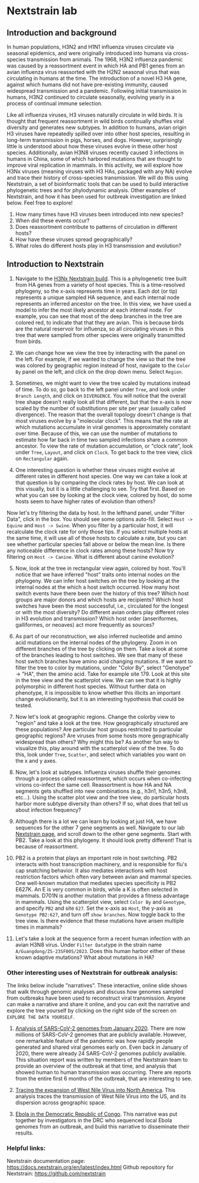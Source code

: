 # Nextstrain lab

## Introduction and background
In human populations, H3N2 and H1N1 influenza viruses circulate via seasonal epidemics, and were originally introduced into humans via cross-species transmission from animals. The 1968, H3N2 influenza pandemic was caused by a reassortment event in which HA and PB1 genes from an avian influenza virus reassorted with the H2N2 seasonal virus that was circulating in humans at the time. The introduction of a novel H3 HA gene, against which humans did not have pre-existing immunity, caused widespread transmission and a pandemic. Following initial transmission in humans, H3N2 continued to circulate seasonally, evolving yearly in a process of continual immune selection. 

Like all influenza viruses, H3 viruses naturally circulate in wild birds. It is thought that frequent reassortment in wild birds continually shuffles viral diversity and generates new subtypes. In addition to humans, avian origin H3 viruses have repeatedly spilled over into other host species, resulting in long-term transmission in pigs, horses, and dogs. However, surprisingly little is understood about how these viruses evolve in these other host species. Additionally, avian H3N8 viruses recently caused 3 infections in humans in China, some of which harbored mutations that are thought to improve viral replication in mammals. In this activity, we will explore how H3Nx viruses (meaning viruses with H3 HAs, packaged with any NA) evolve and trace their history of cross-species transmission. We will do this using Nextstrain, a set of bioinformatic tools that can be used to build interactive phylogenetic trees and for phylodynamic analysis. Other examples of Nextstrain, and how it has been used for outbreak investigation are linked below. Feel free to explore! 


1. How many times have H3 viruses been introduced into new species? 
2. When did these events occur? 
3. Does reassortment contribute to patterns of circulation in different hosts? 
4. How have these viruses spread geographically? 
5. What roles do different hosts play in H3 transmission and evolution? 


## Introduction to Nextstrain

1. Navigate to the [H3Nx Nextstrain build](https://nextstrain.org/groups/moncla-lab/non-human-h3?c=host). This is a phylogenetic tree built from HA genes from a variety of host species. This is a time-resolved phylogeny, so the x-axis represents time in years. Each dot (or tip) represents a unique sampled HA sequence, and each internal node represents an inferred ancestor on the tree. In this view, we have used a model to infer the most likely ancestor at each internal node. For example, you can see that most of the deep branches in the tree are colored red, to indicate that that they are avian. This is because birds are the natural reservoir for influenza, so all circulating viruses in this tree that were sampled from other species were originally transmitted from birds. 

2. We can change how we view the tree by interacting with the panel on the left. For example, if we wanted to change the view so that the tree was colored by geographic region instead of host, navigate to the `Color By` panel on the left, and click on the drop down menu. Select `Region`.   

3. Sometimes, we might want to view the tree scaled by mutations instead of time. To do so, go back to the left panel under `Tree`, and look under `Branch Length`, and click on `DIVERGENCE`. You will notice that the overall tree shape doesn't really look all that different, but that the x-axis is now scaled by the number of substitutions per site per year (usually called divergence). The reason that the overall topology doesn't change is that most viruses evolve by a "molecular clock". This means that the rate at which mutations accumulate in viral genomes is approximately constant over time. Because of this, we can use the number of mutations to estimate how far back in time two sampled infections share a common ancestor. To view the rate of mutation accumulation, or "clock rate", look under `Tree`, `Layout`, and click on `Clock`. To get back to the tree view, click on `Rectangular` again. 

4. One interesting question is whether these viruses might evolve at different rates in different host species. One way we can take a look at that question is by comparing the clock rates by host. We can look at this visually, but it is a little challenging to see. Try that first. Based on what you can see by looking at the clock view, colored by host, do some hosts seem to have higher rates of evolution than others? 

Now let's try filtering the data by host. In the lefthand panel, under "Filter Data", click in the box. You should see some options auto-fill. Select `Host -> Equine` and `Host -> Swine`. When you filter by a particular host, it will recalculate the clock rate for only those tips. If you select multiple hosts at the same time, it will use all of those hosts to calculate a rate, but you can see whether particular species fall above or below the mean line. Is there any noticeable difference in clock rates among these hosts? Now try filtering on `Host -> Canine`. What is different about canine evolution?  

5. Now, look at the tree in rectangular view again, colored by host. You'll notice that we have inferred "host" traits onto internal nodes on the phylogeny. We can infer host switches on the tree by looking at the internal nodes at the which a host switch occurred. How many host switch events have there been over the history of this tree? Which host groups are major donors and which hosts are recipients? Which host switches have been the most successful, i.e., circulated for the longest or with the most diversity? Do different avian orders play different roles in H3 evolution and transmission? Which host order (anseriformes, galliformes, or neoaves) act more frequently as sources? 

6. As part of our reconstruction, we also inferred nucleotide and amino acid mutations on the internal nodes of the phylogeny. Zoom in on different branches of the tree by clicking on them. Take a look at some of the branches leading to host switches. We see that many of these host switch branches have amino acid changing mutations. If we want to filter the tree to color by mutations, under "Color By", select "Genotype" -> "HA", then the amino acid. Take for example site 179. Look at this site in the tree view and the scatterplot view. We can see that it is highly polymorphic in different host species. Without further data on phenotype, it is impossible to know whether this illicits an important change evolutionarily, but it is an interesting hypothesis that could be tested. 

7. Now let's look at geographic regions. Change the colorby view to "region" and take a look at the tree. How geographically structured are these populations? Are particular host groups restricted to particular geographic regions? Are viruses from some hosts more geographically widespread than others? Why might this be? As another fun way to visualize this, play around with the scatterplot view of the tree. To do this, look under `Tree`, `Scatter`, and select which variables you want on the x and y axes. 

8. Now, let's look at subtypes. Influenza viruses shuffle their genomes through a process called reassortment, which occurs when co-infecting virions co-infect the same cell. Reassortment is how HA and NA segments gets shuffled into new combinations (e.g., h3n1, h3n5, h3n8, etc...). Using the scatter plot view and the tree view, do particular hosts harbor more subtype diversity than others? If so, what does that tell us about infection frequency?

9. Although there is a lot we can learn by looking at just HA, we have sequences for the other 7 gene segments as well. Navigate to our lab [Nextstrain page](https://nextstrain.org/groups/moncla-lab/), and scroll down to the other gene segments. Start with PB2. Take a look at this phylogeny. It should look pretty different! That is because of reassortment. 

10. PB2 is a protein that plays an important role in host switching. PB2 interacts with host transcription machinery, and is responsible for flu's cap snatching behavior. It also mediates interactions with host restriction factors which often vary between avian and mammal species. One well-known mutation that mediates species specificity is PB2 E627K. An E is very common in birds, while a K is often selected in mammals. D701N is another mutation that provides a fitness advantage in mammals. Using the scatterplot view, select `Color By` and `Genotype`, and specify `PB2` and site `627`. Set the x-axis as `Host`, the y-axis as `Genotype PB2:627`, and turn off `show branches`. Now toggle back to the tree view. Is there evidence that these mutations have arisen multiple times in mammals? 

11. Let's take a look at the sequence form a recent human infection with an avian H3N8 virus. Under `Filter Data`type in the strain name `A/Guangdong/ZS-23SF005/2023`. Does this human harbor either of these known adaptive mutations? What about mutations in HA? 



### Other interesting uses of Nextstrain for outbreak analysis: 

The links below include "narratives". These interactive, online slide shows that walk through genomic analyses and discuss how genomes sampled from outbreaks have been used to reconstruct viral transmission. Anyone can make a narrative and share it online, and you can exit the narrative and explore the tree yourself by clicking on the right side of the screen on `EXPLORE THE DATA YOURSELF`. 

1. [Analysis of SARS-CoV-2 genomes from January 2020](https://nextstrain.org/ncov/2019#sit-reps). There are now millions of SARS-CoV-2 genomes that are publicly available. However, one remarkable feature of the pandemic was how rapidly people generated and shared viral genomes early on. Even back in January of 2020, there were already 24 SARS-CoV-2 genomes publicly available. This situation report was written by members of the Nextstrain team to provide an overview of the outbreak at that time, and analysis that showed human to human transmission was occurring. There are reports from the entire first 6 months of the outbreak, that are interesting to see. 

2. [Tracing the expansion of West Nile Virus into North America](https://nextstrain.org/narratives/twenty-years-of-WNV). This analysis traces the transmission of West Nile Virus into the US, and its dispersion across geographic space. 

3. [Ebola in the Democratic Republic of Congo](https://nextstrain.org/narratives/inrb-ebola-example-sit-rep). This narrative was put together by investigators in the DRC who sequenced local Ebola genomes from an outbreak, and build this narrative to disseminate their results. 


### Helpful links: 
Nextstrain documentation page: https://docs.nextstrain.org/en/latest/index.html
Github repository for Nextstrain: https://github.com/nextstrain



